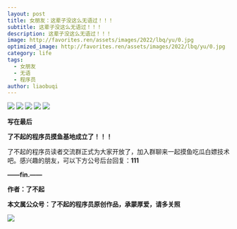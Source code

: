 ```yaml
---
layout: post
title: 女朋友：这辈子没这么无语过！！！
subtitle: 这辈子没这么无语过！！！
description: 这辈子没这么无语过！！！
image: http://favorites.ren/assets/images/2022/lbq/yu/0.jpg
optimized_image: http://favorites.ren/assets/images/2022/lbq/yu/0.jpg
category: life
tags:
  - 女朋友
  - 无语
  - 程序员
author: liaobuqi
---
```



![](http://favorites.ren/assets/images/2021/cartoon/bianbie/640.jpeg)
![](http://favorites.ren/assets/images/2022/lbq/yu/640.jpeg)
![](http://favorites.ren/assets/images/2022/lbq/yu/640-1.jpeg)
![](http://favorites.ren/assets/images/2022/lbq/yu/640-2.jpeg)
![](http://favorites.ren/assets/images/2022/lbq/yu/640-3.jpeg)



**写在最后**

**了不起的程序员摸鱼基地成立了！！！**

了不起的程序员读者交流群正式为大家开放了，加入群聊来一起摸鱼吃瓜白嫖技术吧。感兴趣的朋友，可以下方公号后台回复：**111**

**——fin.——**

**作者：了不起**

**本文属公众号：了不起的程序员原创作品，承蒙厚爱，请多关照**

![](http://favorites.ren/assets/images/2021/lbq/tuodan/640.gif)